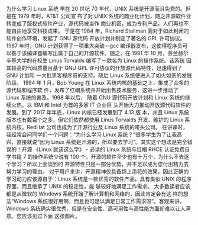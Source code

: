 为什么学习 Linux 系统 早在 20 世纪 70 年代，UNIX 系统是开源而且免费的。但是在 1979 年时，AT&T 公司宣 布了对 UNIX 系统的商业化计划，随之开源软件业转变成了版权式软件产业，源代码被当作 商业机密，成为专利产品，人们再也不能自由地享受科技成果。 于是在 1984 年，Richard Stallman 面对于如此封闭的软件创作环境，发起了 GNU 源代码 开放计划并制定了著名的 GPL 许可协议。1987 年时，GNU 计划获得了一项重大突破—gcc 编译器发布，这使得程序员可以基于该编译器编写出属于自己的开源软件。随之，在 1991 年 10 月，芬兰赫尔辛基大学的在校生 Linus Torvalds 编写了一款名为 Linux 的操作系统。该系统 因其较高的代码质量且基于 GNU GPL 许可协议的开放源代码特性，迅速得到了 GNU 计划和 一大批黑客程序员的支持。随后 Linux 系统便进入了如火如荼的发展阶段。 1994 年 1 月，Bob Young 在 Linux 系统内核的基础之上，集成了众多的源代码和程序软 件，发布了红帽系统并开始出售技术服务，这进一步推动了 Linux 系统的普及。1998 年以后， 随着 GNU 源代码开放计划和 Linux 系统的继续火热，以 IBM 和 Intel 为首的多家 IT 企业巨 头开始大力推动开放源代码软件的发展。到了 2017 年年底，Linux 内核已经发展到了 4.13 版 本，并且 Linux 系统版本也有数百个之多，但它们依然都使用 Linus Torvalds 开发、维护的 Linux 系统内核。RedHat 公司也成为了开源行业及 Linux 系统的带头公司。 在讲课时，我经常会问同学们一个问题：“为什么学习 Linux 系统？”很多学生为了让我高 兴，直接就说“因为 Linux 系统是开源的，所以要去学习”。其实这个想法是完全错误的！开源 《Linux 就该这么学》 - 必读的 Linux 系统与红帽 RHCE 认证免费自学书籍 7 的操作系统少说有 100 个，开源的软件至少也有十万个，为什么不去逐个学习？所以上面谈到的 开源特性只是一部分优势，并不足以成为您付出精力去努力学习的理由。 对于用户来讲，开源精神仅具备锦上添花的效果，因此正确的学习动力应该源自于：Linux 系统是一款优秀的软件产品，具有类似 UNIX 的程序界面，而且继承了 UNIX 的稳定性，能 够较好地满足工作需求。 大多数读者应该都是从微软的 Windows 系统开始了解计算机和网络的，因此肯定会有这 样的想法“Windows 系统很好用啊，而且也可足以满足日常工作需求呀”。客观来讲，Windows 系统确实很优秀，但是在安全性、高可用性与高性能方面却难以让人满意。您应该见过下面 这张图片。